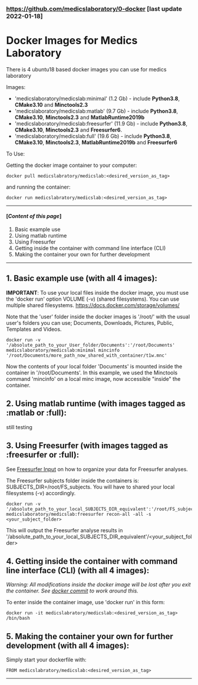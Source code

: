 ### https://github.com/medicslaboratory/0-docker [last update 2022-01-18]

# Docker Images for Medics Laboratory
There is 4 ubuntu18 based docker images you can use for medics laboratory

Images:

  - 'medicslaboratory/medicslab:minimal' (1.2 Gb) - include **Python3.8**, **CMake3.10** and **Minctools2.3**
  - 'medicslaboratory/medicslab:matlab' (9.7 Gb) - include **Python3.8**, **CMake3.10**, **Minctools2.3** and **MatlabRuntime2019b**
  - 'medicslaboratory/medicslab:freesurfer' (11.9 Gb) - include **Python3.8**, **CMake3.10**, **Minctools2.3** and **Freesurfer6**.
  - 'medicslaboratory/medicslab:full' (19.6 Gb) - include **Python3.8**, **CMake3.10**, **Minctools2.3**, **MatlabRuntime2019b** and **Freesurfer6**

To Use:

  Getting the docker image container to your computer:
  ```  
  docker pull medicslabratory/medicslab:<desired_version_as_tag>  
  ```
  and running the container:
  ```  
  docker run medicslabratory/medicslab:<desired_version_as_tag>  
  ```
<!-- Tip: [If you don’t want to preface the docker command with sudo](https://docs.docker.com/engine/install/linux-postinstall/). -->
---------------------------
#### [*Content of this page*]
1. Basic example use
2. Using matlab runtime
3. Using Freesurfer
4. Getting inside the container with command line interface (CLI)
5. Making the container your own for further development

----------------------


## 1. Basic example use (with all 4 images):
**IMPORTANT**: To use your local files inside the docker image, you must use the 'docker run' option VOLUME (-v) (shared filesystems). You can use multiple shared filesystems. https://docs.docker.com/storage/volumes/

Note that the 'user' folder inside the docker images is '/root/' with the usual user's folders you can use; Documents, Downloads, Pictures, Public, Templates and Videos.
```
docker run -v '/absolute_path_to_your_User_folder/Documents':'/root/Documents' medicslaboratory/medicslab:minimal mincinfo '/root/Documents/more_path_now_shared_with_container/t1w.mnc' 
```
Now the contents of your local folder 'Documents' is mounted inside the container in '/root/Documents'. In this example, we used the Minctools command 'mincinfo' on a local minc image, now accessible "inside" the container. 


## 2. Using matlab runtime (with images tagged as :matlab or :full):

still testing


## 3. Using Freesurfer (with images tagged as :freesurfer or :full):
See [Freesurfer Input](https://surfer.nmr.mgh.harvard.edu/fswiki/ReconAllOutputFiles#A001.mgz) on how to organize your data for Freesurfer analyses.

The Freesurfer subjects folder inside the containers is: SUBJECTS_DIR=/root/FS_subjects. You will have to shared your local filesystems (-v) accordingly.

```
docker run -v '/absolute_path_to_your_local_SUBJECTS_DIR_equivalent':'/root/FS_subjects' medicslaboratory/medicslab:freesurfer recon-all -all -s <your_subject_folder>
```
This will output the Freesurfer analyse results in '/absolute_path_to_your_local_SUBJECTS_DIR_equivalent'/<your_subject_folder>

## 4. Getting inside the container with command line interface (CLI) (with all 4 images):
*Warning: All modifications inside the docker image will be lost after you exit the container. See [docker commit](https://docs.docker.com/engine/reference/commandline/commit/) to work around this.*

To enter inside the container image, use 'docker run' in this form:
```
docker run -it medicslabratory/medicslab:<desired_version_as_tag> /bin/bash
```

## 5. Making the container your own for further development (with all 4 images):
Simply start your dockerfile with:
```
FROM medicslabratory/medicslab:<desired_version_as_tag>
```

--------------------
<!-- louis.dieumegarde@cervo.ulaval.ca -->
